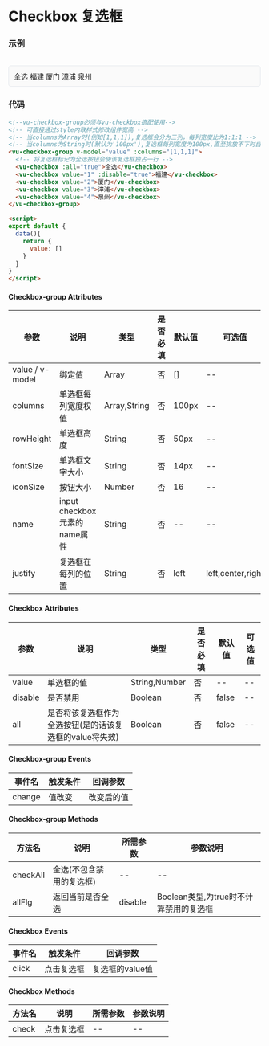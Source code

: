 # Checkbox 复选框

### 示例

<br>
<div style="border:1px solid #e4e7ed;border-radius:5px;padding:10px;background-color:#FAFAFA;">
  <vu-checkbox-group v-model="value" :columns="[1,1,1]">
    <vu-checkbox :all="true">全选</vu-checkbox>
    <vu-checkbox value="1" :disable="true">福建</vu-checkbox>
    <vu-checkbox value="2">厦门</vu-checkbox>
    <vu-checkbox value="3">漳浦</vu-checkbox>
    <vu-checkbox value="4">泉州</vu-checkbox>
  </vu-checkbox-group>
</div>

<script>
export default {
  data(){
    return {
      value: []
    }
  }
}
</script>

### 代码
```html
<!--vu-checkbox-group必须与vu-checkbox搭配使用-->
<!-- 可直接通过style内联样式修改组件宽高 -->
<!-- 当columns为Array时(例如[1,1,1]),复选框会分为三列，每列宽度比为1:1:1 -->
<!-- 当columns为String时(默认为'100px'),复选框每列宽度为100px,直至排放不下时自动换行 -->
<vu-checkbox-group v-model="value" :columns="[1,1,1]">
  <!-- 将复选框标记为全选按钮会使该复选框独占一行 -->
  <vu-checkbox :all="true">全选</vu-checkbox>
  <vu-checkbox value="1" :disable="true">福建</vu-checkbox>
  <vu-checkbox value="2">厦门</vu-checkbox>
  <vu-checkbox value="3">漳浦</vu-checkbox>
  <vu-checkbox value="4">泉州</vu-checkbox>
</vu-checkbox-group>

<script>
export default {
  data(){
    return {
      value: []
    }
  }
}
</script>
```

#### Checkbox-group Attributes
| 参数 | 说明 | 类型 | 是否必填 | 默认值 | 可选值 |
| ---  | --- | ---  | ---      | ---   | ---   |
| value / v-model | 绑定值 | Array | 否 | [] | -- |
| columns | 单选框每列宽度权值 | Array,String | 否 | 100px | -- |
| rowHeight | 单选框高度 | String | 否 | 50px | -- |
| fontSize | 单选框文字大小 | String | 否 | 14px | -- |
| iconSize | 按钮大小 | Number | 否 | 16 | -- |
| name | input checkbox元素的name属性 | String | 否 | -- | -- |
| justify | 复选框在每列的位置 | String | 否 | left | left,center,right |


#### Checkbox Attributes
| 参数 | 说明 | 类型 | 是否必填 | 默认值 | 可选值 |
| ---  | --- | ---  | ---      | ---   | ---   |
| value | 单选框的值 | String,Number | 否 | -- | -- |
| disable | 是否禁用 | Boolean | 否 | false | -- |
| all | 是否将该复选框作为全选按钮(是的话该复选框的value将失效) | Boolean | 否 | false | -- |


#### Checkbox-group Events
| 事件名 | 触发条件 | 回调参数 |
|  ---  | ---  | ---  | 
| change | 值改变 | 改变后的值 |


#### Checkbox-group Methods
| 方法名 | 说明 | 所需参数 | 参数说明 |
|  ---  | ---  | ---  | --- |
| checkAll | 全选(不包含禁用的复选框) | --  | -- |
| allFlg | 返回当前是否全选 | disable | Boolean类型,为true时不计算禁用的复选框 |


#### Checkbox Events
| 事件名 | 触发条件 | 回调参数 |
|  ---  | ---  | ---  | 
| click | 点击复选框 | 复选框的value值 |


#### Checkbox Methods
| 方法名 | 说明 | 所需参数 | 参数说明 |
|  ---  | ---  | ---  | --- |
| check | 点击复选框 | --  | -- |
